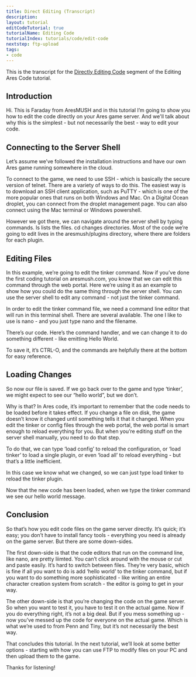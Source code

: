 ```yaml
---
title: Direct Editing (Transcript)
description:
layout: tutorial
editCodeTutorial: true
tutorialName: Editing Code
tutorialIndex: tutorials/code/edit-code
nextstep: ftp-upload
tags: 
- code
---
```


This is the transcript for the [Directly Editing Code](/tutorials/code/edit-code/direct-edit)  segment of the Editing Ares Code tutorial.

## Introduction

Hi.  This is Faraday from AresMUSH and in this tutorial I’m going to show you how to edit the code directly on your Ares game server.  And we'll talk about why this is the simplest - but not necessarily the best - way to edit your code.

## Connecting to the Server Shell

Let’s assume we’ve followed the installation instructions and have our own Ares game running somewhere in the cloud.

To connect to the game, we need to use SSH - which is basically the secure version of telnet.  There are a variety of ways to do this.  The easiest way is to download an SSH client application, such as PuTTY - which is one of the more popular ones that runs on both Windows and Mac.  On a Digital Ocean droplet, you can connect from the droplet management page.  You can also connect using the Mac terminal or Windows powershell.

However we got there, we can navigate around the server shell by typing commands.   ls lists the files.  cd changes directories.  Most of the code we’re going to edit lives in the aresmush/plugins directory, where there are folders for each plugin.

## Editing Files

In this example, we’re going to edit the tinker command.  Now if you’ve done the first coding tutorial on aresmush.com, you know that we can edit this command through the web portal.  Here we’re using it as an example to show how you could do the same thing through the server shell.   You can use the server shell to edit any command - not just the tinker command.

In order to edit the tinker command file, we need a command line editor that will run in this terminal shell.  There are several available.  The one I like to use is nano - and you just type nano and the filename.  

There’s our code.  Here’s the command handler, and we can change it to do something different - like emitting Hello World.

To save it, it’s CTRL-O, and the commands are helpfully there at the bottom for easy reference.

## Loading Changes

So now our file is saved.  If we go back over to the game and type ‘tinker’, we might expect to see our “hello world”, but we don’t.

Why is that?    In Ares code, it’s important to remember that the code needs to be loaded before it takes effect.  If you change a file on disk, the game doesn’t know it changed until something tells it that it changed.   When you edit the tinker or config files through the web portal, the web portal is smart enough to reload everything for you.  But when you’re editing stuff on the server shell manually, you need to do that step.

To do that, we can type ‘load config’ to reload the configuration, or ‘load tinker’ to load a single plugin, or even ‘load all’ to reload everything - but that’s a little inefficient.

In this case we know what we changed, so we can just type load tinker to reload the tinker plugin.

Now that the new code has been loaded, when we type the tinker command we see our hello world message.

## Conclusion

So that’s how you edit code files on the game server directly.  It’s quick; it’s easy; you don’t have to install fancy tools - everything you need is already on the game server.   But there are some down-sides.

The first down-side is that the code editors that run on the command line, like nano, are pretty liimted.  You can’t click around with the mouse or cut and paste easily.  It’s hard to switch between files.  They’re very basic, which is fine if all you want to do is add ‘hello world’ to the tinker command, but if you want to do something more sophisticated - like writing an entire character creation system from scratch - the editor is going to get in your way.

The other down-side is that you’re changing the code on the game server.  So when you want to test it, you have to test it on the actual game.  Now if you do everything right, it’s not a big deal.  But if you mess something up - now you’ve messed up the code for everyone on the actual game.  Which is what we’re used to from Penn and Tiny, but it’s not necessarily the best way.

That concludes this tutorial.  In the next tutorial, we’ll look at some better options - starting with how you can use FTP to modify files on your PC and then upload them to the game.

Thanks for listening!
